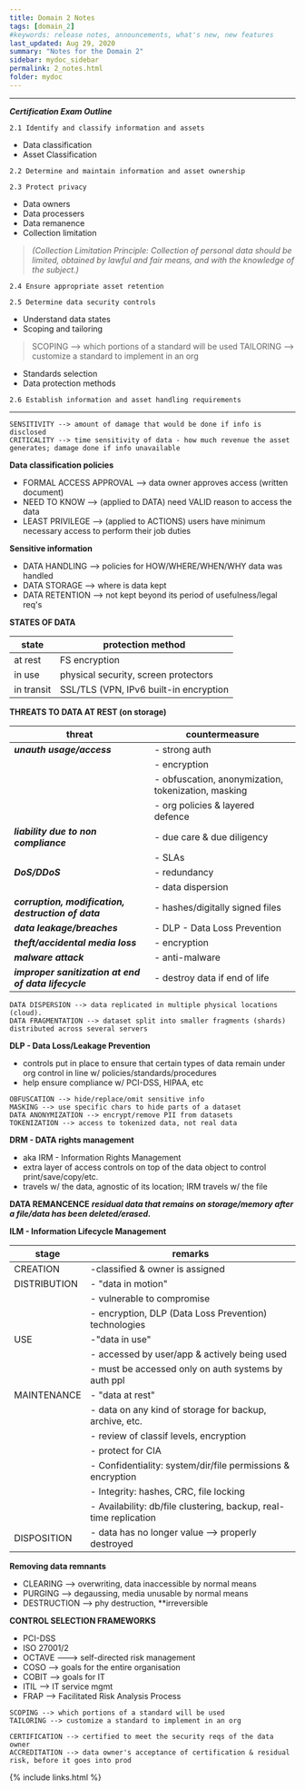 ```yaml
---
title: Domain 2 Notes
tags: [domain_2]
#keywords: release notes, announcements, what's new, new features
last_updated: Aug 29, 2020
summary: "Notes for the Domain 2"
sidebar: mydoc_sidebar
permalink: 2_notes.html
folder: mydoc
---
```


------------------------------------------------------------------
**_Certification Exam Outline_**

`2.1 Identify and classify information and assets`
- Data classification
- Asset Classification

`2.2 Determine and maintain information and asset ownership`

`2.3 Protect privacy`
- Data owners
- Data processers
- Data remanence
- Collection limitation
> _(Collection Limitation Principle: Collection of personal data should be limited, obtained by lawful and fair means, and with the knowledge of the subject.)_

`2.4 Ensure appropriate asset retention`

`2.5 Determine data security controls`
- Understand data states
- Scoping and tailoring
> SCOPING --> which portions of a standard will be used
> TAILORING --> customize a standard to implement in an org
- Standards selection
- Data protection methods

`2.6 Establish information and asset handling requirements`

------------------------------------------------------------------


```
SENSITIVITY --> amount of damage that would be done if info is disclosed
CRITICALITY --> time sensitivity of data - how much revenue the asset generates; damage done if info unavailable
```
**Data classification policies**
- FORMAL ACCESS APPROVAL --> data owner approves access (written document)
- NEED TO KNOW --> (applied to DATA) need VALID reason to access the data
- LEAST PRIVILEGE --> (applied to ACTIONS) users have minimum necessary access to perform their job duties

**Sensitive information**
- DATA HANDLING --> policies for HOW/WHERE/WHEN/WHY data was handled
- DATA STORAGE --> where is data kept
- DATA RETENTION --> not kept beyond its period of usefulness/legal req's

**STATES OF DATA**

| state | protection method |
| ------ | ------ |
| at rest | FS encryption |
| in use| physical security, screen protectors |
| in transit| SSL/TLS (VPN, IPv6 built-in encryption |

**THREATS TO DATA AT REST (on storage)**

| threat | countermeasure |
| ------ | ------ |
| **_unauth usage/access_** | - strong auth |
|| - encryption |
|| - obfuscation, anonymization, tokenization, masking |
|| - org policies & layered defence |
| **_liability due to non compliance_** | - due care & due diligency |
|| - SLAs|
| **_DoS/DDoS_**| - redundancy|
|| - data dispersion|
| **_corruption, modification, destruction of data_**| - hashes/digitally signed files |
| **_data leakage/breaches_** | - DLP - Data Loss Prevention |
| **_theft/accidental media loss_**| - encryption | 
| **_malware attack_** | - anti-malware |
| **_improper sanitization at end of data lifecycle_** | - destroy data if end of life |

```
DATA DISPERSION --> data replicated in multiple physical locations (cloud).
DATA FRAGMENTATION --> dataset split into smaller fragments (shards) distributed across several servers
```

**DLP - Data Loss/Leakage Prevention**
- controls put in place to ensure that certain types of data remain under org control in line w/ policies/standards/procedures
- help ensure compliance w/ PCI-DSS, HIPAA, etc
```
OBFUSCATION --> hide/replace/omit sensitive info
MASKING --> use specific chars to hide parts of a dataset
DATA ANONYMIZATION --> encrypt/remove PII from datasets
TOKENIZATION --> access to tokenized data, not real data
```

**DRM - DATA rights management**
- aka IRM - Information Rights Management
- extra layer of access controls on top of the data object to control print/save/copy/etc.
- travels w/ the data, agnostic of its location; IRM travels w/ the file

**DATA REMANCENCE**
**_residual data that remains on storage/memory after a file/data has been deleted/erased._**


**ILM - Information Lifecycle Management**

|stage|remarks|
|-|-|
|CREATION|-classified & owner is assigned|
|DISTRIBUTION|- "data in motion"|
||- vulnerable to compromise |
||- encryption, DLP (Data Loss Prevention) technologies |
|USE|-"data in use"|
||- accessed by user/app & actively being used|
||- must be accessed only on auth systems by auth ppl|
|MAINTENANCE|- "data at rest"|
||- data on any kind of storage for backup, archive, etc.|
||- review of classif levels, encryption|
||- protect for CIA|
||- Confidentiality: system/dir/file permissions & encryption|
||- Integrity: hashes, CRC, file locking|
||- Availability: db/file clustering, backup, real-time replication|
|DISPOSITION|- data has no longer value --> properly destroyed|

**Removing data remnants**
- CLEARING --> overwriting, data inaccessible by normal means
- PURGING --> degaussing, media unusable by normal means
- DESTRUCTION --> phy destruction, **irreversible

**CONTROL SELECTION FRAMEWORKS**

- PCI-DSS
- ISO 27001/2
- OCTAVE ---> self-directed risk management
- COSO --> goals for the entire organisation
- COBIT --> goals for IT
- ITIL --> IT service mgmt
- FRAP --> Facilitated Risk Analysis Process

```
SCOPING --> which portions of a standard will be used
TAILORING --> customize a standard to implement in an org
```

```
CERTIFICATION --> certified to meet the security reqs of the data owner
ACCREDITATION --> data owner's acceptance of certification & residual risk, before it goes into prod
```



{% include links.html %}
